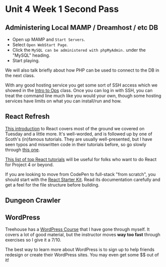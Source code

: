 # Unit 4 Week 1 Second Pass

## Administering Local MAMP / Dreamhost / etc DB

- Open up MAMP and `Start Servers`.
- Select `Open WebStart Page`.
- Click the `MySQL can be administered with phpMyAdmin.` under the "MySQL" heading.
- Start playing.

We will also talk briefly about how PHP can be used to connect to the DB in the next class.

With any good hosting service you get some sort of SSH access which we showed in the [Intro to Ops]() class.  Once you can log in with SSH, you can treat the command line much like you would your own, though some hosting services have limits on what you can install/run and how.

<!--This is more a trial-and-error experience.  You're trying to find the hosting environment that most suits your needs at the cheapest price, and that's something you unfortunately have to figure out on your own, sometimes the hard way. -->

## React Refresh

[This introduction](https://scotch.io/tutorials/learning-react-getting-started-and-concepts) to React covers most of the ground we covered on Tuesday and a little more.  It's well-worded, and is followed up by one of Scoth's (in)famous tutorials.  They are usually well-presented, but I have seen typos and miswritten code in their tutorials before, so go slowly through [this one](https://scotch.io/tutorials/create-a-simple-to-do-app-with-react).

[This list of top React tutorials](http://andrewhfarmer.com/getting-started-tutorials/) will be useful for folks who want to do React for Project 4 or beyond.

If you are looking to move from CodePen to full-stack "from scratch", you should start with the [React Starter Kit](https://github.com/kriasoft/react-starter-kit).  Read its documentation carefully and get a feel for the file structure before building.

## Dungeon Crawler

## WordPress

Treehouse has a [WordPress Course](https://teamtreehouse.com/tracks/wordpress-development) that I have gone through myself.  It covers a lot of good material, but the instructor moves **way too fast** through exercises so I give it a 7/10.

The best way to learn more about WordPress is to sign up to help friends redesign or create their WordPress sites.  You may even get some $$ out of it!
